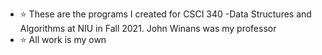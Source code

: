 - :star: These are the programs I created for CSCI 340 -Data Structures and Algorithms at NIU in Fall 2021. John Winans was my professor
- :star: All work is my own
